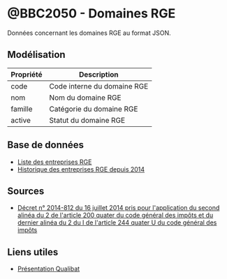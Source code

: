 # @BBC2050 - Domaines RGE

Données concernant les domaines RGE au format JSON.

## Modélisation

| Propriété | Description |
|-----------|-------------|
| code | Code interne du domaine RGE |
| nom | Nom du domaine RGE |
| famille | Catégorie du domaine RGE |
| active | Statut du domaine RGE |

## Base de données

- [Liste des entreprises RGE](https://www.data.gouv.fr/fr/datasets/liste-des-entreprises-rge/)
- [Historique des entreprises RGE depuis 2014](https://data.ademe.fr/datasets/historique-rge)

## Sources

- [Décret n° 2014-812 du 16 juillet 2014 pris pour l'application du second alinéa du 2 de l'article 200 quater du code général des impôts et du dernier alinéa du 2 du I de l'article 244 quater U du code général des impôts](https://www.legifrance.gouv.fr/loda/id/LEGIARTI000041963293)

## Liens utiles

- [Présentation Qualibat](https://www.qualibat.com/wp-content/uploads/2020/09/Nouveau-dispositif-RGE-Synth%C3%A8se-des-%C3%A9volutions.pdf)
